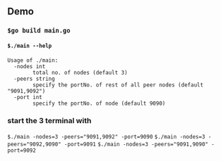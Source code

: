 ## Demo

### `$go build main.go`

#### `$./main --help`
```
Usage of ./main:
  -nodes int
    	total no. of nodes (default 3)
  -peers string
    	specify the portNo. of rest of all peer nodes (default "9091,9092")
  -port int
    	specify the portNo. of node (default 9090)
```

### start the 3 terminal with 

`$./main -nodes=3 -peers="9091,9092" -port=9090`
`$./main -nodes=3 -peers="9092,9090" -port=9091`
`$./main -nodes=3 -peers="9091,9090" -port=9092`

